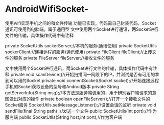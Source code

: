 # AndroidWifiSocket-
使用wifi实现手机之间的和文件传输
功能已实现，代码需自己封装代码，Socket通讯可使用到电脑端，属于通用型
文中使用两个Socket进行通讯，两Socket进行文件的传输，具体操作代码中有注释

private SocketUtils sockerServer;//本机的服务(通讯使用)
private SocketUtils sockerClient;//连接远程的服务(通讯使用)
private FileClient fileClient;//上传文件的服务
private FileServer fileServer;//接收文件的服务

文中使用两个Socket进行通讯，两Socket进行文件的传输，具体操作代码中有注释
private void scanDevice()//开始扫描同一网段下的IP，并测试是否有可用的拿到可以用的Socket
private void connentSocket(Socket socket);//开始连接远程手机的Socket获取设备的型号和Android版本
private String getServerInfo(String msg);//本方法是服务端调用的，用于辨别客户端请求的意图做出对应的操作
private boolean openFileServer();//打开一个接收文件的Socket服务
SocketUtils.setMessageListener();//设置会话的监听
private void sendFile(final String path) ;//发送一个文件
public SocketUtils(int port);//作为服务端
public SocketUtils(String host,int port);//作为客户端
